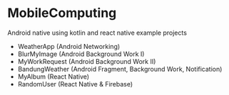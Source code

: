 # MobileComputing
Android native using kotlin and react native example projects

- WeatherApp (Android Networking)
- BlurMyImage (Android Background Work I)
- MyWorkRequest (Android Background Work II)
- BandungWeather (Android Fragment, Background Work, Notification)
- MyAlbum (React Native)
- RandomUser (React Native & Firebase)
